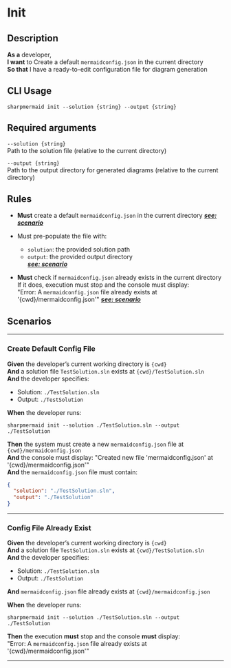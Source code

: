 # Init

## Description

**As a** developer,  
**I want** to Create a default `mermaidconfig.json` in the current directory  
**So that**  I have a ready-to-edit configuration file for diagram generation

## CLI Usage

```shell
sharpmermaid init --solution {string} --output {string}
```

## Required arguments  

`--solution {string}`  
Path to the solution file (relative to the current directory)  

`--output {string}`  
Path to the output directory for generated diagrams (relative to the current directory)  

## Rules

- **Must** create a default `mermaidconfig.json` in the current directory
[***see: scenario***](#create-default-config-file)

- Must pre-populate the file with:
  - `solution`: the provided solution path
  - `output`: the provided output directory  
[***see: scenario***](#create-default-config-file)

- **Must** check if `mermaidconfig.json` already exists in the current directory  
If it does, execution must stop and the console must display:  
"Error: A `mermaidconfig.json` file already exists at '{cwd}/mermaidconfig.json'"
[***see: scenario***](#config-file-already-exist)

## Scenarios

---

### Create Default Config File

**Given** the developer’s current working directory is `{cwd}`  
**And** a solution file `TestSolution.sln` exists at `{cwd}/TestSolution.sln`  
**And** the developer specifies:  

- Solution: `./TestSolution.sln`
- Output: `./TestSolution`

**When** the developer runs:

```shell
sharpmermaid init --solution ./TestSolution.sln --output ./TestSolution
```

**Then** the system must create a new `mermaidconfig.json` file at `{cwd}/mermaidconfig.json`  
**And** the console must display: "Created new file 'mermaidconfig.json' at '{cwd}/mermaidconfig.json'"  
**And** the `mermaidconfig.json` file must contain:

```json
{
  "solution": "./TestSolution.sln",
  "output": "./TestSolution"
}
```

---

### Config File Already Exist

**Given** the developer’s current working directory is `{cwd}`  
**And** a solution file `TestSolution.sln` exists at `{cwd}/TestSolution.sln`  
**And** the developer specifies:  

- Solution: `./TestSolution.sln`
- Output: `./TestSolution`

**And** `mermaidconfig.json` file already exists at `{cwd}/mermaidconfig.json`

**When** the developer runs:

```shell
sharpmermaid init --solution ./TestSolution.sln --output ./TestSolution
```

**Then** the execution **must** stop and the console **must** display:  
"Error: A `mermaidconfig.json` file already exists at '{cwd}/mermaidconfig.json'"

---
